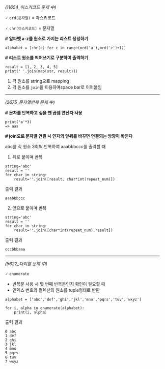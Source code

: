 *(11654_아스키코드 문제 中)*

🗸 `ord(문자열)` = 아스키코드

🗸 `chr(아스키코드)` = 문자열


**# 알파벳 a-z를 원소로 가지는 리스트 생성하기**
```
alphabet = [chr(c) for c in range(ord('a'),ord('z')+1)]
```
**# 리스트 원소를 띄어쓰기로 구분하여 출력하기**

```
result = [1, 2, 3, 4, 5]
print(' '.join(map(str, result)))
```
1. 각 원소를 string으로 mapping
2. 각 원소를 `join`을 이용하여space bar로 이어붙임

---
*(2675_문자열반복 문제 中)*

**# 문자를 반복하고 싶을 땐 곱셈 연산자 사용**
```
print('a'*3)
=> aaa
```
**# join으로 문자열 연결 시 인자의 앞뒤를 바꾸면 연결되는 방향이 바뀐다**

abc를 각 원소 3회씩 반복하여 aaabbbccc를 출력할 때
1. 뒤로 붙이며 반복
```
string='abc'
result = ''
for char in string:
    result=''.join([result, char*int(repeat_num)])
```
출력 결과
```
aaabbbccc
```
2. 앞으로 붙이며 반복
```
string='abc'
result = ''
for char in string:
    result=''.join([char*int(repeat_num),result])
```
출력 결과
```
cccbbbaaa
```
---
*(5622_다이얼 문제 中)*

🗸 `enumerate`
* 반복문 사용 시 몇 번째 반복문인지 확인이 필요할 때
* 인덱스 번호와 컬렉션의 원소를 tuple형태로 반환
```
alphabet = ['abc','def','ghi','jkl','mno','pqrs','tuv','wxyz']

for i, alpha in enumerate(alphabet):
    print(i, alpha)
```
출력 결과
```
0 abc
1 def
2 ghi
3 jkl
4 mno
5 pqrs
6 tuv
7 wxyz
```